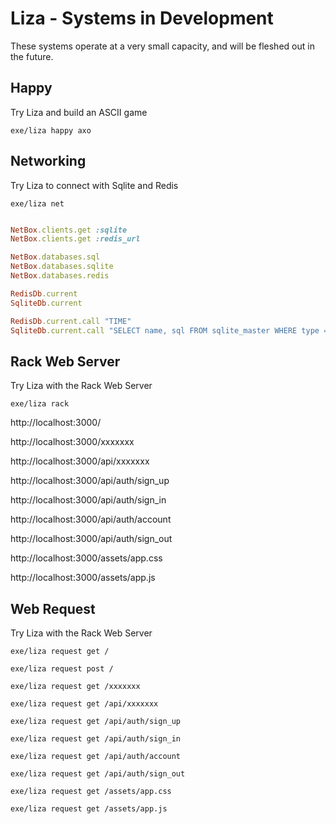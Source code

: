 # Liza - Systems in Development

These systems operate at a very small capacity, and will be fleshed out in the future.

## Happy

Try Liza and build an ASCII game

    exe/liza happy axo

## Networking

Try Liza to connect with Sqlite and Redis

    exe/liza net

```ruby

NetBox.clients.get :sqlite
NetBox.clients.get :redis_url

NetBox.databases.sql
NetBox.databases.sqlite
NetBox.databases.redis

RedisDb.current
SqliteDb.current

RedisDb.current.call "TIME"
SqliteDb.current.call "SELECT name, sql FROM sqlite_master WHERE type = 'table';"

```

## Rack Web Server

Try Liza with the Rack Web Server

    exe/liza rack

http://localhost:3000/

http://localhost:3000/xxxxxxx

http://localhost:3000/api/xxxxxxx

http://localhost:3000/api/auth/sign_up

http://localhost:3000/api/auth/sign_in

http://localhost:3000/api/auth/account

http://localhost:3000/api/auth/sign_out

http://localhost:3000/assets/app.css

http://localhost:3000/assets/app.js

## Web Request

Try Liza with the Rack Web Server

    exe/liza request get /

    exe/liza request post /

    exe/liza request get /xxxxxxx

    exe/liza request get /api/xxxxxxx

    exe/liza request get /api/auth/sign_up

    exe/liza request get /api/auth/sign_in

    exe/liza request get /api/auth/account

    exe/liza request get /api/auth/sign_out

    exe/liza request get /assets/app.css

    exe/liza request get /assets/app.js
